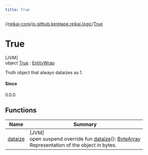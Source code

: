 ```yaml
---
title: True
---
```

//[reikai-core](../../../index.html)/[io.github.kerelape.reikai.logic](../index.html)/[True](index.html)



# True



[JVM]\
object [True](index.html) : [EntityWrap](../../io.github.kerelape.reikai.core/-entity-wrap/index.html)

Truth object that always dataizes as 1.



#### Since



0.0.0



## Functions


| Name | Summary |
|---|---|
| [dataize](../../io.github.kerelape.reikai.core/-entity/dataize.html) | [JVM]<br>open suspend override fun [dataize](../../io.github.kerelape.reikai.core/-entity/dataize.html)(): [ByteArray](https://kotlinlang.org/api/latest/jvm/stdlib/kotlin/-byte-array/index.html)<br>Representation of the object in bytes. |

